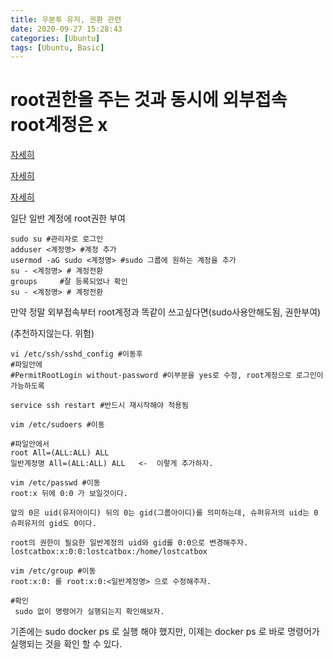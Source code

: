 ```yaml
---
title: 우분투 유저, 권환 관련
date: 2020-09-27 15:28:43
categories: [Ubuntu]
tags: [Ubuntu, Basic]
---
```


# root권한을 주는 것과 동시에 외부접속 root계정은 x

[자세히](https://www.hanumoka.net/2019/09/26/ubuntu-20190926-ubuntu-grant-root/)

[자세히](https://studyforus.tistory.com/235)

[자세히](https://www.hanumoka.net/2019/09/26/ubuntu-20190926-ubuntu-grant-root/)

일단 일반 계정에 root권한 부여

```
sudo su #관리자로 로그인
adduser <계정명> #계정 추가
usermod -aG sudo <계정명> #sudo 그룹에 원하는 계정을 추가
su - <계정명> # 계정전환
groups     #잘 등록되었나 확인
su - <계정명> # 계정전환
```

만약 정말 외부접속부터 root계정과 똑같이 쓰고싶다면(sudo사용안해도됨, 권한부여)

(추천하지않는다. 위험)

```
vi /etc/ssh/sshd_config #이동후 
#파일안에
#PermitRootLogin without-password #이부분을 yes로 수정, root계정으로 로그인이 가능하도록

service ssh restart #반드시 재시작해야 적용됨

vim /etc/sudoers #이동

#파일안에서
root All=(ALL:ALL) ALL 
일반계정명 All=(ALL:ALL) ALL   <-  이렇게 추가하자.

vim /etc/passwd #이동
root:x 뒤에 0:0 가 보일것이다.

앞의 0은 uid(유저아이디) 뒤의 0는 gid(그룹아이디)를 의미하는데, 슈퍼유저의 uid는 0 슈퍼유저의 gid도 0이다.

root의 권한이 필요한 일반계정의 uid와 gid를 0:0으로 변경해주자.
lostcatbox:x:0:0:lostcatbox:/home/lostcatbox

vim /etc/group #이동
root:x:0: 를 root:x:0:<일반계정명> 으로 수정해주자.

#확인
 sudo 없이 명령어가 실행되는지 확인해보자.
```

기존에는 sudo docker ps 로 실행 해야 했지만, 이제는 docker ps 로 바로 명령어가 실행되는 것을 확인 할 수 있다.